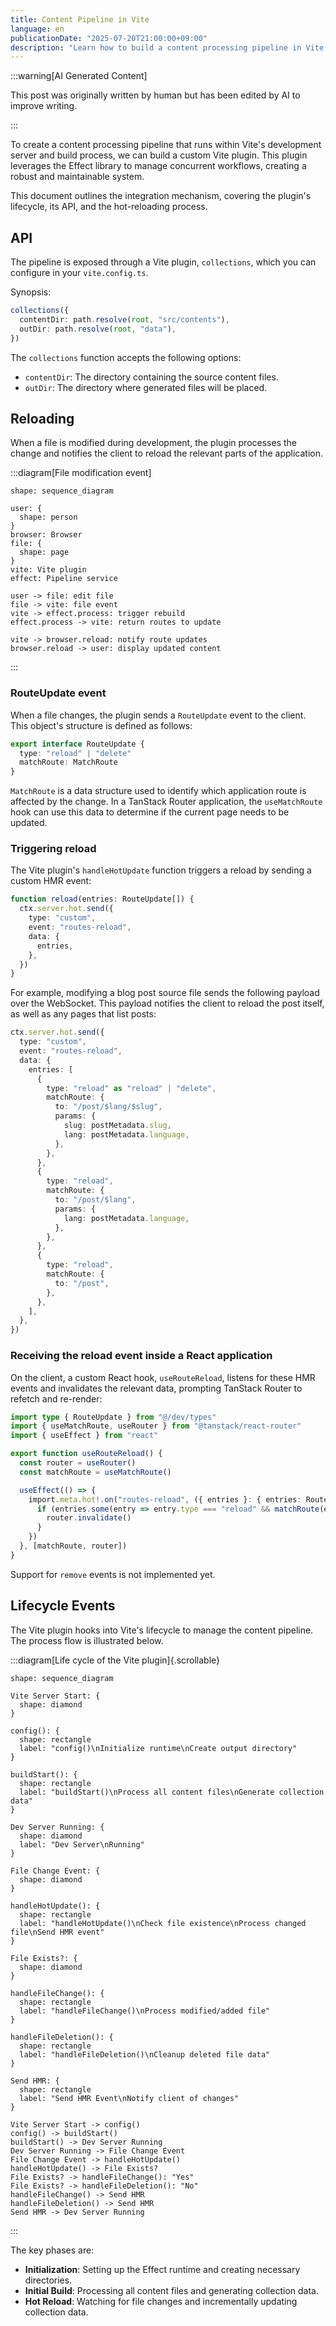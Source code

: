 ```yaml
---
title: Content Pipeline in Vite
language: en
publicationDate: "2025-07-20T21:00:00+09:00"
description: "Learn how to build a content processing pipeline in Vite with a custom plugin. This post details using the Effect library for managing concurrent workflows and implementing hot-reloading for seamless content updates during development."
---
```


:::warning[AI Generated Content]

This post was originally written by human but has been edited by AI to improve
writing.

:::

To create a content processing pipeline that runs within Vite's development
server and build process, we can build a custom Vite plugin. This plugin
leverages the Effect library to manage concurrent workflows, creating a robust
and maintainable system.

This document outlines the integration mechanism, covering the plugin's
lifecycle, its API, and the hot-reloading process.

## API

The pipeline is exposed through a Vite plugin, `collections`, which you can
configure in your `vite.config.ts`.

Synopsis:

```ts
collections({
  contentDir: path.resolve(root, "src/contents"),
  outDir: path.resolve(root, "data"),
})
```

The `collections` function accepts the following options:

- `contentDir`: The directory containing the source content files.
- `outDir`: The directory where generated files will be placed.

## Reloading

When a file is modified during development, the plugin processes the change and
notifies the client to reload the relevant parts of the application.

:::diagram[File modification event]

```d2
shape: sequence_diagram

user: {
  shape: person
}
browser: Browser
file: {
  shape: page
}
vite: Vite plugin
effect: Pipeline service

user -> file: edit file
file -> vite: file event
vite -> effect.process: trigger rebuild
effect.process -> vite: return routes to update

vite -> browser.reload: notify route updates
browser.reload -> user: display updated content
```

:::

### RouteUpdate event

When a file changes, the plugin sends a `RouteUpdate` event to the client. This
object's structure is defined as follows:

```ts title="src/dev/types.ts"
export interface RouteUpdate {
  type: "reload" | "delete"
  matchRoute: MatchRoute
}
```

`MatchRoute` is a data structure used to identify which application route is
affected by the change. In a TanStack Router application, the `useMatchRoute`
hook can use this data to determine if the current page needs to be updated.

### Triggering reload

The Vite plugin's `handleHotUpdate` function triggers a reload by sending a
custom HMR event:

```ts
function reload(entries: RouteUpdate[]) {
  ctx.server.hot.send({
    type: "custom",
    event: "routes-reload",
    data: {
      entries,
    },
  })
}
```

For example, modifying a blog post source file sends the following payload over
the WebSocket. This payload notifies the client to reload the post itself, as
well as any pages that list posts:

```ts
ctx.server.hot.send({
  type: "custom",
  event: "routes-reload",
  data: {
    entries: [
      {
        type: "reload" as "reload" | "delete",
        matchRoute: {
          to: "/post/$lang/$slug",
          params: {
            slug: postMetadata.slug,
            lang: postMetadata.language,
          },
        },
      },
      {
        type: "reload",
        matchRoute: {
          to: "/post/$lang",
          params: {
            lang: postMetadata.language,
          },
        },
      },
      {
        type: "reload",
        matchRoute: {
          to: "/post",
        },
      },
    ],
  },
})
```

### Receiving the reload event inside a React application

On the client, a custom React hook, `useRouteReload`, listens for these HMR
events and invalidates the relevant data, prompting TanStack Router to refetch
and re-render:

```ts
import type { RouteUpdate } from "@/dev/types"
import { useMatchRoute, useRouter } from "@tanstack/react-router"
import { useEffect } from "react"

export function useRouteReload() {
  const router = useRouter()
  const matchRoute = useMatchRoute()

  useEffect(() => {
    import.meta.hot!.on("routes-reload", ({ entries }: { entries: RouteUpdate[] }) => {
      if (entries.some(entry => entry.type === "reload" && matchRoute(entry.matchRoute))) {
        router.invalidate()
      }
    })
  }, [matchRoute, router])
}
```

Support for `remove` events is not implemented yet.

## Lifecycle Events

The Vite plugin hooks into Vite's lifecycle to manage the content pipeline. The process flow is illustrated below.

:::diagram[Life cycle of the Vite plugin]{.scrollable}

```d2
shape: sequence_diagram

Vite Server Start: {
  shape: diamond
}

config(): {
  shape: rectangle
  label: "config()\nInitialize runtime\nCreate output directory"
}

buildStart(): {
  shape: rectangle
  label: "buildStart()\nProcess all content files\nGenerate collection data"
}

Dev Server Running: {
  shape: diamond
  label: "Dev Server\nRunning"
}

File Change Event: {
  shape: diamond
}

handleHotUpdate(): {
  shape: rectangle
  label: "handleHotUpdate()\nCheck file existence\nProcess changed file\nSend HMR event"
}

File Exists?: {
  shape: diamond
}

handleFileChange(): {
  shape: rectangle
  label: "handleFileChange()\nProcess modified/added file"
}

handleFileDeletion(): {
  shape: rectangle
  label: "handleFileDeletion()\nCleanup deleted file data"
}

Send HMR: {
  shape: rectangle
  label: "Send HMR Event\nNotify client of changes"
}

Vite Server Start -> config()
config() -> buildStart()
buildStart() -> Dev Server Running
Dev Server Running -> File Change Event
File Change Event -> handleHotUpdate()
handleHotUpdate() -> File Exists?
File Exists? -> handleFileChange(): "Yes"
File Exists? -> handleFileDeletion(): "No"
handleFileChange() -> Send HMR
handleFileDeletion() -> Send HMR
Send HMR -> Dev Server Running
```

:::

The key phases are:

- **Initialization**: Setting up the Effect runtime and creating necessary directories.
- **Initial Build**: Processing all content files and generating collection data.
- **Hot Reload**: Watching for file changes and incrementally updating collection data.

